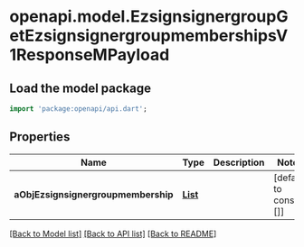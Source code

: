 # openapi.model.EzsignsignergroupGetEzsignsignergroupmembershipsV1ResponseMPayload

## Load the model package
```dart
import 'package:openapi/api.dart';
```

## Properties
Name | Type | Description | Notes
------------ | ------------- | ------------- | -------------
**aObjEzsignsignergroupmembership** | [**List<EzsignsignergroupmembershipResponseCompound>**](EzsignsignergroupmembershipResponseCompound.md) |  | [default to const []]

[[Back to Model list]](../README.md#documentation-for-models) [[Back to API list]](../README.md#documentation-for-api-endpoints) [[Back to README]](../README.md)



